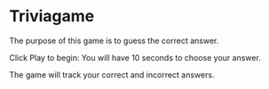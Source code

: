 # Triviagame

The purpose of this game is to guess the correct answer.

Click Play to begin: You will have 10 seconds to choose your answer.

The game will track your correct and incorrect answers.
